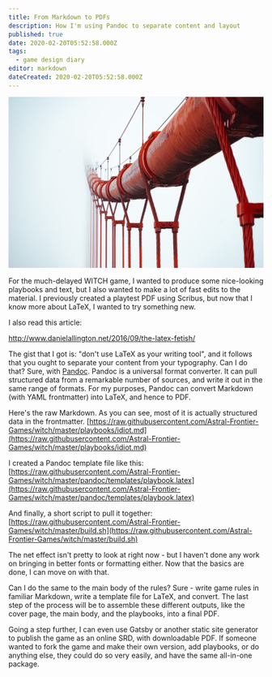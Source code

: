 ```yaml
---
title: From Markdown to PDFs
description: How I'm using Pandoc to separate content and layout
published: true
date: 2020-02-20T05:52:58.000Z
tags:
  - game design diary
editor: markdown
dateCreated: 2020-02-20T05:52:58.000Z
---
```


![Featured Image](from-markdown-to-pdfs.jpg)

For the much-delayed WITCH game, I wanted to produce some nice-looking playbooks and text, but I also wanted to make a lot of fast edits to the material. I previously created a playtest PDF using Scribus, but now that I know more about LaTeX, I wanted to try something new.

I also read this article:

http://www.danielallington.net/2016/09/the-latex-fetish/

The gist that I got is: "don't use LaTeX as your writing tool", and it follows that you ought to separate your content from your typography. Can I do that? Sure, with [Pandoc](https://pandoc.org/). Pandoc is a universal format converter. It can pull structured data from a remarkable number of sources, and write it out in the same range of formats. For my purposes, Pandoc can convert Markdown (with YAML frontmatter) into LaTeX, and hence to PDF.

Here's the raw Markdown. As you can see, most of it is actually structured data in the frontmatter. [https://raw.githubusercontent.com/Astral-Frontier-Games/witch/master/playbooks/idiot.md](https://raw.githubusercontent.com/Astral-Frontier-Games/witch/master/playbooks/idiot.md)

I created a Pandoc template file like this: [https://raw.githubusercontent.com/Astral-Frontier-Games/witch/master/pandoc/templates/playbook.latex](https://raw.githubusercontent.com/Astral-Frontier-Games/witch/master/pandoc/templates/playbook.latex)

And finally, a short script to pull it together: [https://raw.githubusercontent.com/Astral-Frontier-Games/witch/master/build.sh](https://raw.githubusercontent.com/Astral-Frontier-Games/witch/master/build.sh)

The net effect isn't pretty to look at right now - but I haven't done any work on bringing in better fonts or formatting either. Now that the basics are done, I can move on with that.

Can I do the same to the main body of the rules? Sure - write game rules in familiar Markdown, write a template file for LaTeX, and convert. The last step of the process will be to assemble these different outputs, like the cover page, the main body, and the playbooks, into a final PDF.

Going a step further, I can even use Gatsby or another static site generator to publish the game as an online SRD, with downloadable PDF. If someone wanted to fork the game and make their own version, add playbooks, or do anything else, they could do so very easily, and have the same all-in-one package.


    